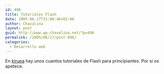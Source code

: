 ```yaml
---
id: 496
title: Tutoriales Flash
date: 2005-06-17T15:08:46+02:00
author: Chavalina
layout: post
guid: http://www.wp.chavalina.net/?p=496
permalink: /2005/06/17/post-496/
categories:
  - Desarrollo web
---
```

En <a href="http://www.kirupa.com/developer/actionscript/index.htm" target="_blank">kirupa</a> hay unos cuantos tutoriales de Flash para principiantes. Por si os apetece.
